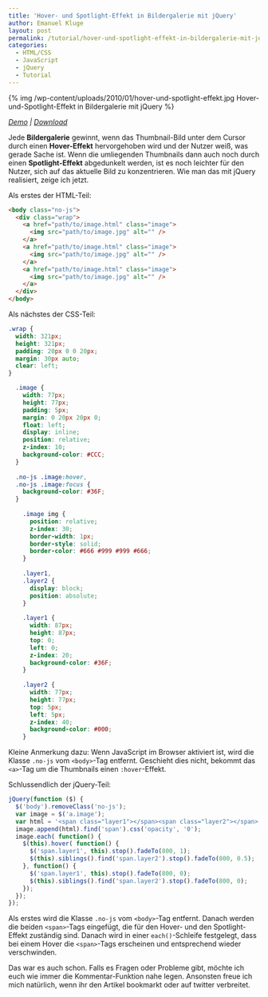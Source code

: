 ```yaml
---
title: 'Hover- und Spotlight-Effekt in Bildergalerie mit jQuery'
author: Emanuel Kluge
layout: post
permalink: /tutorial/hover-und-spotlight-effekt-in-bildergalerie-mit-jquery/
categories:
  - HTML/CSS
  - JavaScript
  - jQuery
  - Tutorial
---
```


{% img /wp-content/uploads/2010/01/hover-und-spotlight-effekt.jpg Hover-und-Spotlight-Effekt in Bildergalerie mit jQuery %}

*[Demo][demo] | [Download][download]*

Jede **Bildergalerie** gewinnt, wenn das Thumbnail-Bild unter dem Cursor durch einen **Hover-Effekt** hervorgehoben wird und der Nutzer weiß, was gerade Sache ist. Wenn die umliegenden Thumbnails dann auch noch durch einen **Spotlight-Effekt** abgedunkelt werden, ist es noch leichter für den Nutzer, sich auf das aktuelle Bild zu konzentrieren. Wie man das mit jQuery realisiert, zeige ich jetzt.

Als erstes der HTML-Teil:



```html
<body class="no-js">
  <div class="wrap">
    <a href="path/to/image.html" class="image">
      <img src="path/to/image.jpg" alt="" />
    </a>
    <a href="path/to/image.html" class="image">
      <img src="path/to/image.jpg" alt="" />
    </a>
    <a href="path/to/image.html" class="image">
      <img src="path/to/image.jpg" alt="" />
    </a>
  </div>
</body>
```

Als nächstes der CSS-Teil:

```css
.wrap {
  width: 321px;
  height: 321px;
  padding: 20px 0 0 20px;
  margin: 30px auto;
  clear: left;
}

  .image {
    width: 77px;
    height: 77px;
    padding: 5px;
    margin: 0 20px 20px 0;
    float: left;
    display: inline;
    position: relative;
    z-index: 10;
    background-color: #CCC;
  }
  
  .no-js .image:hover,
  .no-js .image:focus {
    background-color: #36F;
  }
  
    .image img {
      position: relative;
      z-index: 30;
      border-width: 1px;
      border-style: solid;
      border-color: #666 #999 #999 #666;
    }
    
    .layer1, 
    .layer2 {
      display: block;
      position: absolute;
    }
    
    .layer1 {
      width: 87px;
      height: 87px;
      top: 0;
      left: 0;
      z-index: 20;
      background-color: #36F;
    }
    
    .layer2 {
      width: 77px;
      height: 77px;
      top: 5px;
      left: 5px;
      z-index: 40;
      background-color: #000;
    }
```

Kleine Anmerkung dazu: Wenn JavaScript im Browser aktiviert ist, wird die Klasse `.no-js` vom `<body>`-Tag entfernt. Geschieht dies nicht, bekommt das `<a>`-Tag um die Thumbnails einen `:hover`-Effekt.

Schlussendlich der jQuery-Teil:

```javascript
jQuery(function ($) {
  $('body').removeClass('no-js');
  var image = $('a.image');
  var html = '<span class="layer1"></span><span class="layer2"></span>';
  image.append(html).find('span').css('opacity', '0');
  image.each( function() {
    $(this).hover( function() {
      $('span.layer1', this).stop().fadeTo(800, 1);
      $(this).siblings().find('span.layer2').stop().fadeTo(800, 0.5);
    }, function() {
      $('span.layer1', this).stop().fadeTo(800, 0);
      $(this).siblings().find('span.layer2').stop().fadeTo(800, 0);
    });
  });
});
```

Als erstes wird die Klasse `.no-js` vom `<body>`-Tag entfernt. Danach werden die beiden `<span>`-Tags eingefügt, die für den Hover- und den Spotlight-Effekt zuständig sind. Danach wird in einer `each()`-Schleife festgelegt, dass bei einem Hover die `<span>`-Tags erscheinen und entsprechend wieder verschwinden.

Das war es auch schon. Falls es Fragen oder Probleme gibt, möchte ich euch wie immer die Kommentar-Funktion nahe legen. Ansonsten freue ich mich natürlich, wenn ihr den Artikel bookmarkt oder auf twitter verbreitet.

[demo]: http://www.emanuel-kluge.de/demo/hover-und-spotlight-effekt-in-bildergalerie-mit-jquery/
[download]: http://www.emanuel-kluge.de/wp-content/uploads/2010/01/hover-und-spotlight-effekt-in-bildergalerie-mit-jquery.zip
